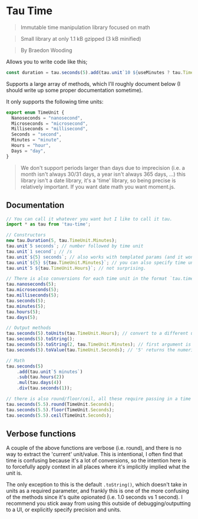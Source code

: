 # Tau Time

> Immutable time manipulation library focused on math

> Small library at only 1.1 kB gzipped (3 kB minified)

> By Braedon Wooding

Allows you to write code like this;

```ts
const duration = tau.seconds(5).add(tau.unit`10 ${useMinutes ? tau.TimeUnit.Minutes : tau.TimeUnit.Days}`).toUnits(tau.TimeUnit.Milliseconds);
```

Supports a large array of methods, which I'll roughly document below (I should write up some proper documentation sometime).

It only supports the following time units:

```ts
export enum TimeUnit {
  Nanoseconds = "nanosecond",
  Microseconds = "microsecond",
  Milliseconds = "millisecond",
  Seconds = "second",
  Minutes = "minute",
  Hours = "hour",
  Days = "day",
}
```

> We don't support periods larger than days due to imprecision (i.e. a month isn't always 30/31 days, a year isn't always 365 days, ...) this library isn't a date library, it's a 'time' library, so being precise is relatively important.  If you want date math you want moment.js.

## Documentation

```ts
// You can call it whatever you want but I like to call it tau.
import * as tau from 'tau-time';

// Constructors
new tau.Duration(5, tau.TimeUnit.Minutes);
tau.unit`5 seconds`; // number followed by time unit
tau.unit`1 second`; // /s
tau.unit`${5} seconds`; // also works with templated params (and it won't to an unnecessary tostring causing weird rounding)
tau.unit`${5} ${tau.TimeUnit.Minutes}`; // you can also specify time unit via enum
tau.unit`5 ${tau.TimeUnit.Hours}`; // not surprising.

// There is also conversions for each time unit in the format `tau.timeUnit(x)`
tau.nanoseconds(5);
tau.microseconds(5);
tau.milliseconds(5);
tau.seconds(5);
tau.minutes(5);
tau.hours(5);
tau.days(5);

// Output methods
tau.seconds(5).toUnits(tau.TimeUnit.Hours); // convert to a different units, this keeps it in the `Duration` class
tau.seconds(5).toString();
tau.seconds(5).toString(2, tau.TimeUnit.Minutes); // first argument is precisionk, second is time unit override
tau.seconds(5).toValue(tau.TimeUnit.Seconds); // '5' returns the numeric value of the duration converted to the time unit specified

// Math
tau.seconds(5)
    .add(tau.unit`5 minutes`)
    .sub(tau.hours(2))
    .mul(tau.days(4))
    .div(tau.seconds(1));

// there is also round/floor/ceil, all these require passing in a time unit
tau.seconds(5.5).round(TimeUnit.Seconds);
tau.seconds(5.5).floor(TimeUnit.Seconds);
tau.seconds(5.5).ceil(TimeUnit.Seconds);
```

## Verbose functions

A couple of the above functions are verbose (i.e. round), and there is no way to extract the 'current' unit/value.  This is intentional, I often find that time is confusing because it's a lot of conversions, so the intention here is to forcefully apply context in all places where it's implicitly implied what the unit is.

The only exception to this is the default `.toString()`, which doesn't take in units as a required parameter, and frankly this is one of the more confusing of the methods since it's quite opionated (i.e. 1.0 seconds vs 1 second).  I recommend you stick away from using this outside of debugging/outputting to a UI, or explicitly specify precision and units.
